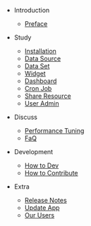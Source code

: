 - Introduction
  - [Preface](en-us/preface.md)

- Study
  - [Installation](en-us/manual/install.md)
  - [Data Source](en-us/manual/datasource.md)
  - [Data Set](en-us/manual/dataset.md)
  - [Widget](en-us/manual/widget.md)
  - [Dashboard](en-us/manual/dashboard.md)
  - [Cron Job](en-us/manual/job.md)
  - [Share Resource](en-us/manual/shareResource.md)
  - [User Admin](en-us/manual/userAdmin.md)

- Discuss
  - [Performance Tuning](en-us/discuss/optimize.md)
  - [FaQ](en-us/discuss/faq.md)

- Development
  - [How to Dev](en-us/development/devEnv.md)
  - [How to Contribute](en-us/development/howToContribute.md)

- Extra
  - [Release Notes](en-us/extra/releaseNote.md)
  - [Update App](en-us/extra/updateApp.md)
  - [Our Users](en-us/extra/customer.md)